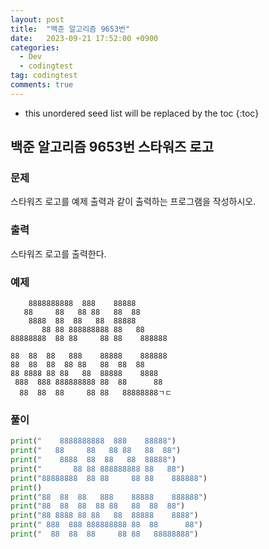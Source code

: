 ```yaml
---
layout: post
title:  "백준 알고리즘 9653번"
date:   2023-09-21 17:52:00 +0900
categories:
  - Dev
  - codingtest
tag: codingtest
comments: true
---
```


* this unordered seed list will be replaced by the toc
{:toc}

## 백준 알고리즘 9653번 스타워즈 로고

### 문제

스타워즈 로고를 예제 출력과 같이 출력하는 프로그램을 작성하시오.

### 출력

스타워즈 로고를 출력한다.

### 예제

```
    8888888888  888    88888
   88     88   88 88   88  88
    8888  88  88   88  88888
       88 88 888888888 88   88
88888888  88 88     88 88    888888

88  88  88   888    88888    888888
88  88  88  88 88   88  88  88
88 8888 88 88   88  88888    8888
 888  888 888888888 88  88      88
  88  88  88     88 88   88888888ㄱㄷ
```

### 풀이

```py
print("    8888888888  888    88888")
print("   88     88   88 88   88  88")
print("    8888  88  88   88  88888")
print("       88 88 888888888 88   88")
print("88888888  88 88     88 88    888888")
print()
print("88  88  88   888    88888    888888")
print("88  88  88  88 88   88  88  88")
print("88 8888 88 88   88  88888    8888")
print(" 888  888 888888888 88  88      88")
print("  88  88  88     88 88   88888888")
```